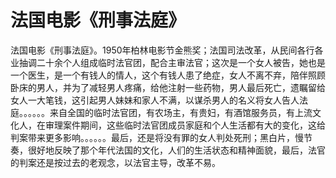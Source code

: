 # 法国电影《刑事法庭》

法国电影《刑事法庭》。1950年柏林电影节金熊奖；法国司法改革，从民间各行各业抽调二十余个人组成临时法官团，配合主审法官；这次是一个女人被告，她也是一个医生，是一个有钱人的情人，这个有钱人患了绝症，女人不离不弃，陪伴照顾卧床的男人，并为了减轻男人疼痛，给他注射一些药物，男人最后死亡，遗瞩留给女人一大笔钱，这引起男人妹妹和家人不满，以谋杀男人的名义将女人告人法庭。。。。。。来自全国的临时法官团，有农场主，有贵妇，有酒馆服务员，有上流文化人，在审理案件期间，这些临时法官团成员家庭和个人生活都有大的变化，这给判案带来更多影响。。。。。。最后，还是将没有罪的女人判处死刑；黑白片，慢节奏，很好地反映了那个年代法国的文化，人们的生活状态和精神面貌，最后，法官的判案还是按过去的老观念，以法官主导，改革不易。